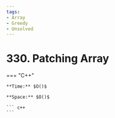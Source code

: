 ```yaml
---
tags:
- Array
- Greedy
- Unsolved
---
```



# 330. Patching Array

=== "C++"

    **Time:** $O()$

    **Space:** $O()$

    ``` c++
    ```